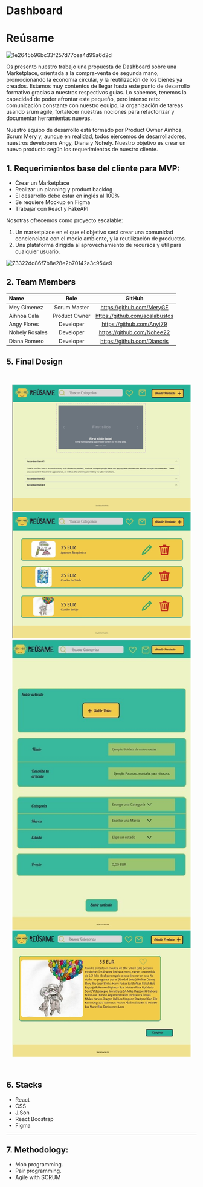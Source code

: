 # Dashboard
<h1>Reúsame</h1>

![1e2645b96bc33f257d77cea4d99a6d2d](https://github.com/acalabustos/Dashboard/blob/042c21a2da36d6f06c9b0bfec1d55990d3a30f82/src/Img/B.jpg)

<p> Os presento nuestro trabajo una propuesta de Dashboard sobre una Marketplace, orientada a la compra-venta de segunda mano, promocionando la economía circular,
y la reutilización de los bienes ya creados. 
Estamos muy contentos de llegar hasta este punto de desarrollo formativo gracias a nuestros respectivos guías. 
Lo sabemos, tenemos la capacidad de poder afrontar este pequeño, pero intenso reto: comunicación constante con nuestro equipo, 
la organización de tareas usando srum agile, fortalecer nuestras nociones para refactorizar y documentar herramientas nuevas. 

Nuestro equipo de desarrollo está formado por Product Owner Ainhoa, Scrum Mery y, aunque en realidad, todos ejercemos de desarrolladores, 
nuestros developers Angy, Diana y Nohely.  Nuestro objetivo es crear un nuevo producto según los requerimientos de nuestro cliente. <p>
  
<h2>1. Requerimientos base del cliente para MVP:</h2>
<ul>
 <li> Crear un Marketplace </li>
<li> Realizar un planning y product backlog</li>
<li> El desarrollo debe estar en inglés al 100%</li>
<li> Se requiere Mockup en Figma</li>
<li> Trabajar con React y FakeAPI </li>
</ul>

Nosotras ofrecemos como proyecto escalable:
1. Un marketplace en el que el objetivo será crear una comunidad concienciada con el medio ambiente, y la reutilización de productos.
2. Una plataforma dirigida al aprovechamiento de recursos y útil para cualquier usuario. 

![73322dd86f7b8e28e2b70142a3c954e9](https://github.com/acalabustos/Dashboard/blob/e53f97006b4de9baa1fa0df75920473efb121763/src/Img/C.jpg)

## 2. Team Members

| Name | Role | GitHub |
| :--- | :---: | :---: | 
| Mey Gimenez |  Scrum Master | https://github.com/MeryGF | 
| Aihnoa Cala | Product Owner | https://github.com/acalabustos | 
| Angy Flores  | Developer | https://github.com/Anyi79| 
| Nohely Rosales | Developer |https://github.com/Nohee22 | 
| Diana Romero | Developer| https://github.com/Diancris| 

<h2>5. Final Design</h2> 
<div style="heigth:auto; display:flex; flex-wrap:wrap; justify-content:center; padding:1rem">

![Mockup (1)](https://github.com/acalabustos/Dashboard/blob/e53f97006b4de9baa1fa0df75920473efb121763/src/Img/carrusel.jpg)
![Mockup (2)](https://github.com/acalabustos/Dashboard/blob/e53f97006b4de9baa1fa0df75920473efb121763/src/Img/card%20amarilla.jpg)
![Mockup (3)](https://github.com/acalabustos/Dashboard/blob/e53f97006b4de9baa1fa0df75920473efb121763/src/Img/formulario.jpg)
![Mockup (4)](https://github.com/acalabustos/Dashboard/blob/e53f97006b4de9baa1fa0df75920473efb121763/src/Img/card%20up.jpg)
</div>


<h2>6. Stacks</h2>
<ul>
<li>React</li>
<li>CSS</li>
<li>J.Son</li>
<li>React Boostrap</li>
<li>Figma</li>
</ul>


***

<h2>7. Methodology:</h2>
<ul>
<li>Mob programming.</li>
<li>Pair programming.</li>
<li>Agile with SCRUM</li>
